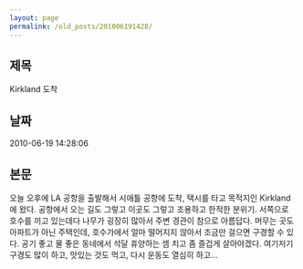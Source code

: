 ```yaml
---
layout: page
permalink: /old_posts/201006191428/
---
```


## 제목
Kirkland 도착

## 날짜
2010-06-19 14:28:06

## 본문
오늘 오후에 LA 공항을 출발해서 시애틀 공항에 도착, 택시를 타고 목적지인 Kirkland에 왔다.
공항에서 오는 길도 그렇고 이곳도 그렇고 조용하고 한적한 분위기. 서쪽으로 호수를 끼고 있는데다 나무가 굉장히 많아서 주변 경관이 참으로 아름답다.
머무는 곳도 아파트가 아닌 주택인데, 호수가에서 얼마 떨어지지 않아서 조금만 걸으면 구경할 수 있다.
공기 좋고 물 좋은 동네에서 석달 휴양하는 셈 치고 좀 즐겁게 살아야겠다. 여기저기 구경도 많이 하고, 맛있는 것도 먹고, 다시 운동도 열심히 하고...